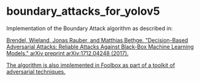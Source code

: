 # boundary_attacks_for_yolov5

Implementation of the Boundary Attack algorithm as described in:

 <a href="https://openclassrooms.com"> 
Brendel, Wieland, Jonas Rauber, and Matthias Bethge. "Decision-Based Adversarial Attacks: Reliable Attacks Against Black-Box Machine Learning Models." arXiv preprint arXiv:1712.04248 (2017).

The algorithm is also implemented in Foolbox as part of a toolkit of adversarial techniques.
